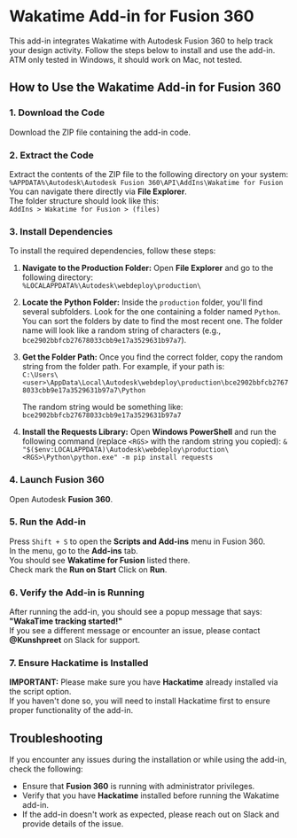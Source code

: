 # Wakatime Add-in for Fusion 360
This add-in integrates Wakatime with Autodesk Fusion 360 to help track your design activity. Follow the steps below to install and use the add-in. ATM only tested in Windows, it should work on Mac, not tested.

## How to Use the Wakatime Add-in for Fusion 360

### 1. Download the Code
Download the ZIP file containing the add-in code.

### 2. Extract the Code
Extract the contents of the ZIP file to the following directory on your system:  
`%APPDATA%\Autodesk\Autodesk Fusion 360\API\AddIns\Wakatime for Fusion`  
You can navigate there directly via **File Explorer**.  
The folder structure should look like this:  
`AddIns > Wakatime for Fusion > (files)`

### 3. Install Dependencies

To install the required dependencies, follow these steps:

1. **Navigate to the Production Folder:**
   Open **File Explorer** and go to the following directory:  
   `%LOCALAPPDATA%\Autodesk\webdeploy\production\`

2. **Locate the Python Folder:**
   Inside the `production` folder, you'll find several subfolders. Look for the one containing a folder named `Python`. You can sort the folders by date to find the most recent one. The folder name will look like a random string of characters (e.g., `bce2902bbfcb27678033cbb9e17a3529631b97a7`).

3. **Get the Folder Path:**
   Once you find the correct folder, copy the random string from the folder path. For example, if your path is:  
   `C:\Users\<user>\AppData\Local\Autodesk\webdeploy\production\bce2902bbfcb27678033cbb9e17a3529631b97a7\Python`

   The random string would be something like:  
   `bce2902bbfcb27678033cbb9e17a3529631b97a7`

4. **Install the Requests Library:**
   Open **Windows PowerShell** and run the following command (replace `<RGS>` with the random string you copied):
   ` & "$($env:LOCALAPPDATA)\Autodesk\webdeploy\production\<RGS>\Python\python.exe" -m pip install requests ` 

### 4. Launch Fusion 360
Open Autodesk **Fusion 360**.

### 5. Run the Add-in
Press `Shift + S` to open the **Scripts and Add-ins** menu in Fusion 360.  
In the menu, go to the **Add-ins** tab.  
You should see **Wakatime for Fusion** listed there.  
Check mark the **Run on Start**
Click on **Run**.

### 6. Verify the Add-in is Running
After running the add-in, you should see a popup message that says:  
**"WakaTime tracking started!"**  
If you see a different message or encounter an issue, please contact **@Kunshpreet** on Slack for support.

### 7. Ensure Hackatime is Installed
**IMPORTANT:** Please make sure you have **Hackatime** already installed via the script option.  
If you haven't done so, you will need to install Hackatime first to ensure proper functionality of the add-in.

## Troubleshooting
If you encounter any issues during the installation or while using the add-in, check the following:
- Ensure that **Fusion 360** is running with administrator privileges.
- Verify that you have **Hackatime** installed before running the Wakatime add-in.
- If the add-in doesn't work as expected, please reach out on Slack and provide details of the issue.
